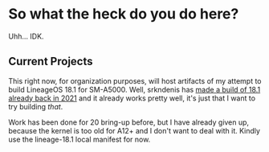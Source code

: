 # So what the heck do you do here?

Uhh... IDK.

## Current Projects

This right now, for organization purposes, will host artifacts of my attempt to build LineageOS 18.1 for SM-A5000.
Well, srkndenis has [made a build of 18.1 already back in 2021](https://mega.nz/folder/7s0CnQpL#OpPDOEsGA5APizajXRZ32A/folder/bp0kxYCQ)
and it already works pretty well, it's just that I want to try building *that*.

Work has been done for 20 bring-up before, but I have already given up, because the kernel is too old for A12+ and I don't want to deal with it.
Kindly use the lineage-18.1 local manifest for now.
